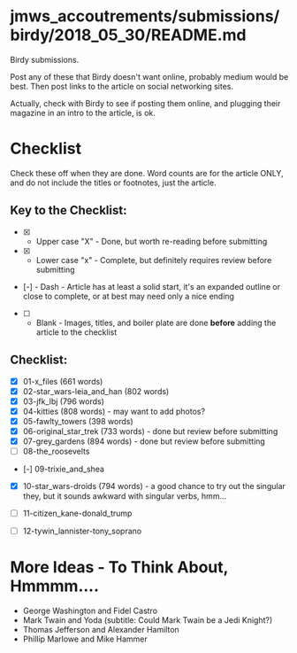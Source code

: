 
# jmws_accoutrements/submissions/birdy/2018_05_30/README.md

Birdy submissions.

Post any of these that Birdy doesn't want online, probably medium would be best.
Then post links to the article on social networking sites.

Actually, check with Birdy to see if posting them online, and plugging their magazine in an intro to the article, is ok.

# Checklist

Check these off when they are done.
Word counts are for the article ONLY, and do not include the titles or footnotes, just the article.

## Key to the Checklist:

- [X] - Upper case "X" - Done, but worth re-reading before submitting
- [x] - Lower case "x" - Complete, but definitely requires review before submitting
- [-] - Dash - Article has at least a solid start, it's an expanded outline or close to complete, or at best may need only a nice ending
- [ ] - Blank - Images, titles, and boiler plate are done **before** adding the article to the checklist

## Checklist:

- [X] 01-x_files (661 words)
- [X] 02-star_wars-leia_and_han (802 words)
- [X] 03-jfk_lbj (796 words)
- [X] 04-kitties (808 words) - may want to add photos?
- [X] 05-fawlty_towers (398 words)
- [x] 06-original_star_trek (733 words) - done but review before submitting
- [x] 07-grey_gardens (894 words) - done but review before submitting
- [ ] 08-the_roosevelts
- [-] 09-trixie_and_shea
- [x] 10-star_wars-droids (794 words) - a good chance to try out the singular they, but it sounds awkward with singular verbs, hmm...
- [ ] 11-citizen_kane-donald_trump
- [ ] 12-tywin_lannister-tony_soprano


# More Ideas - To Think About, Hmmmm....

- George Washington and Fidel Castro
- Mark Twain and Yoda (subtitle: Could Mark Twain be a Jedi Knight?)
- Thomas Jefferson and Alexander Hamilton
- Phillip Marlowe and Mike Hammer


